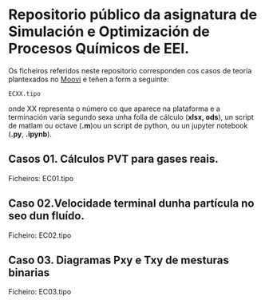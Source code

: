 # Repositorio público da asignatura de Simulación e Optimización de Procesos Químicos de EEI.

Os ficheiros referidos neste repositorio corresponden cos casos de teoría plantexados no [Moovi](hhtps://moovi.uvigo.gal) e teñen a form a seguinte:

```
ECXX.tipo
```

onde XX representa o número co que aparece na plataforma e a terminación varía segundo sexa unha folla de cálculo (**xlsx, ods**), un script de matlam ou octave (**.m**)ou un script de python, ou un jupyter notebook (**.py**, **.ipynb**).

## Casos 01. Cálculos PVT para gases reais.
Ficheiros: EC01.tipo

## Caso 02.Velocidade terminal dunha partícula no seo dun fluído.
Ficheiro: EC02.tipo

## Caso 03. Diagramas Pxy e Txy de mesturas binarias
Ficheiro: EC03.tipo
